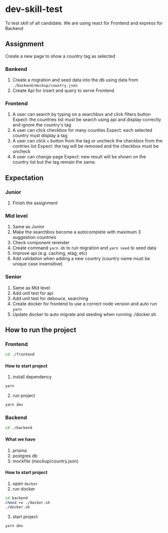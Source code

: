 # dev-skill-test
To test skill of all candidate.
We are using react for Frontend and express for Backend

## Assignment
Create a new page to show a country tag as selected
### Bankend
1) Create a migration and seed data into the db using data from `./backend/mockup/country.json`
1) Create Api for insert and query to serve Frontend

### Frontend
1) A user can search by typing on a searchbox and click filters button
Expect: the countries list must be search using api and display correctly and ignore the country's tag
1) A user can click checkbox for many counties
Expect: each selected country must display a tag
1) A user can click `x` button from the tag or uncheck the checkbox from the contries list
Expect: the tag will be removed and the checkbox must be uncheck
1) A user can change page
Expect: new result will be shown on the country list but the tag remain the same.

## Expectation
### Junior
1) Finish the assignment

### Mid level
1) Same as Junior
2) Make the searchbox become a autocomplete with maximum 3 suggestion countries
3) Check component rerender
4) Create command `yarn db` to run migration and `yarn seed` to seed data 
5) Improve api (e.g. caching, etag, etc)
6) Add validation when adding a new country (country name must be unique case insensitive)

### Senior
1) Same as Mid level
2) Add unit test for api
3) Add unit test for debouce, searching
4) Create docker for frontend to use a correct node version and auto run `yarn` 
5) Update docker to auto migrate and seeding when running ./docker.sh

## How to run the project
### Frontend
```bash
cd ./frontend
```

#### How to start project
1) install dependency
```bash
yarn
``` 
2) run project
```bash
yarn dev
```

### Backend
```bash
cd ./backend
```

#### What we have
1) prisma
2) postgres db
3) mockfile (mockup/country.json)

#### How to start project
1) open `docker`
2) run docker
```bash
cd backend
chmod +x ./docker.sh
./docker.sh
```
3) start project
```bash
yarn dev
```